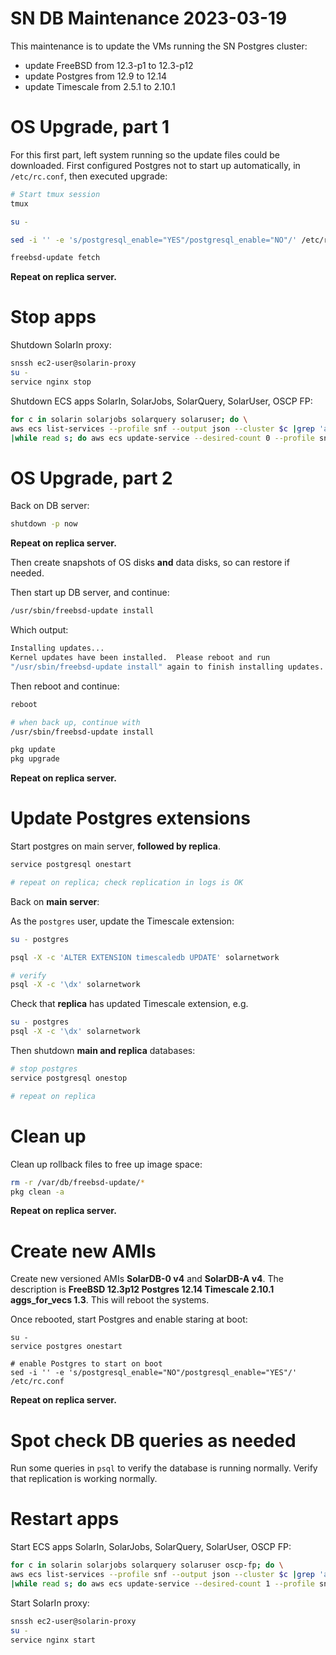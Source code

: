 # SN DB Maintenance 2023-03-19

This maintenance is to update the VMs running the SN Postgres cluster:

 * update FreeBSD from 12.3-p1 to 12.3-p12
 * update Postgres from 12.9 to 12.14
 * update Timescale from 2.5.1 to 2.10.1
 
# OS Upgrade, part 1

For this first part, left system running so the update files could be downloaded. First configured
Postgres not to start up automatically, in `/etc/rc.conf`, then executed upgrade:

```sh
# Start tmux session
tmux

su -

sed -i '' -e 's/postgresql_enable="YES"/postgresql_enable="NO"/' /etc/rc.conf

freebsd-update fetch
```

**Repeat on replica server.**
 
# Stop apps

Shutdown SolarIn proxy:

```sh
snssh ec2-user@solarin-proxy
su -
service nginx stop
```

Shutdown ECS apps SolarIn, SolarJobs, SolarQuery, SolarUser, OSCP FP:

```sh
for c in solarin solarjobs solarquery solaruser; do \
aws ecs list-services --profile snf --output json --cluster $c |grep 'arn:aws' |tr -d \"; done \
|while read s; do aws ecs update-service --desired-count 0 --profile snf --cluster ${s##*/} --service $s; done
```

# OS Upgrade, part 2

Back on DB server:

```sh
shutdown -p now
```

**Repeat on replica server.**

Then create snapshots of OS disks **and** data disks, so can restore if needed.

Then start up DB server, and continue:

```sh
/usr/sbin/freebsd-update install
```

Which output:

```sh
Installing updates...
Kernel updates have been installed.  Please reboot and run
"/usr/sbin/freebsd-update install" again to finish installing updates.
```

Then reboot and continue:

```sh
reboot

# when back up, continue with
/usr/sbin/freebsd-update install

pkg update
pkg upgrade
```

**Repeat on replica server.**

# Update Postgres extensions

Start postgres on main server, **followed by replica**.

```sh
service postgresql onestart

# repeat on replica; check replication in logs is OK
```

Back on **main server**:

As the `postgres` user, update the Timescale extension:

```sh
su - postgres

psql -X -c 'ALTER EXTENSION timescaledb UPDATE' solarnetwork

# verify
psql -X -c '\dx' solarnetwork
```

Check that **replica** has updated Timescale extension, e.g.

```sh
su - postgres
psql -X -c '\dx' solarnetwork
```

Then shutdown **main and replica** databases:

```sh
# stop postgres
service postgresql onestop

# repeat on replica
```

# Clean up

Clean up rollback files to free up image space:

```sh
rm -r /var/db/freebsd-update/*
pkg clean -a
```

**Repeat on replica server.**


# Create new AMIs

Create new versioned AMIs **SolarDB-0 v4** and **SolarDB-A v4**. The description is
**FreeBSD 12.3p12 Postgres 12.14 Timescale 2.10.1 aggs_for_vecs 1.3**. This will reboot the systems.

Once rebooted, start Postgres and enable staring at boot:

```
su - 
service postgres onestart

# enable Postgres to start on boot
sed -i '' -e 's/postgresql_enable="NO"/postgresql_enable="YES"/' /etc/rc.conf
```

**Repeat on replica server.**

# Spot check DB queries as needed

Run some queries in `psql` to verify the database is running normally. Verify that replication is
working normally.

# Restart apps

Start ECS apps SolarIn, SolarJobs, SolarQuery, SolarUser, OSCP FP:

```sh
for c in solarin solarjobs solarquery solaruser oscp-fp; do \
aws ecs list-services --profile snf --output json --cluster $c |grep 'arn:aws' |tr -d \"; done \
|while read s; do aws ecs update-service --desired-count 1 --profile snf --cluster ${s##*/} --service $s; done
```

Start SolarIn proxy:

```sh
snssh ec2-user@solarin-proxy
su -
service nginx start
```
